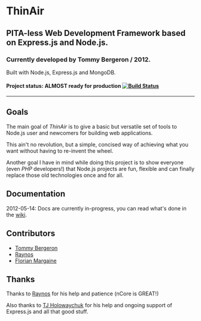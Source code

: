 # ThinAir
## PITA-less Web Development Framework based on Express.js and Node.js.
### Currently developed by Tommy Bergeron / 2012.
Built with Node.js, Express.js and MongoDB. 

#### Project status: **ALMOST ready for production** [![Build Status](https://secure.travis-ci.org/tbergeron/ThinAir.png?branch=master)](http://travis-ci.org/tbergeron/ThinAir)

***

## Goals

The main goal of *ThinAir* is to give a basic but versatile set of tools to Node.js user and newcomers for building web applications. 

This ain't no revolution, but a simple, concised way of achieving what you want without having to re-invent the wheel.

Another goal I have in mind while doing this project is to show everyone (even *PHP* developers!) that Node.js projects are fun, flexible and can finally replace those old technologies once and for all.


## Documentation

2012-05-14: Docs are currently in-progress, you can read what's done in the <a href="https://github.com/tbergeron/ThinAir/wiki">wiki</a>.

## Contributors

 - [Tommy Bergeron](https://github.com/tbergeron)
 - [Raynos](https://github.com/Raynos)
 - [Florian Margaine](https://github.com/Ralt)


## Thanks

Thanks to [Raynos](https://github.com/Raynos) for his help and patience (nCore is GREAT!)

Also thanks to [TJ Holowaychuk](https://github.com/visionmedia) for his help and ongoing support of Express.js and all that good stuff.